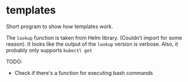 # templates

Short program to show how templates work.

The `lookup` function is taken from Helm library. (Couldn't import for some reason).
It looks like the output of the `lookup` version is verbose. Also, it probably only supports `kubectl get`

TODO:

- Check if there's a function for executing bash commands
